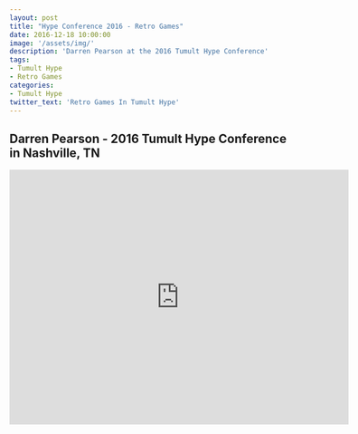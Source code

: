 ```yaml
---
layout: post
title: "Hype Conference 2016 - Retro Games"
date: 2016-12-18 10:00:00
image: '/assets/img/'
description: 'Darren Pearson at the 2016 Tumult Hype Conference'
tags:
- Tumult Hype
- Retro Games 
categories:
- Tumult Hype
twitter_text: 'Retro Games In Tumult Hype'
---
```


<h2>Darren Pearson - 2016 Tumult Hype Conference in Nashville, TN</h2>

<iframe width="600" height="450" src="https://www.youtube.com/embed/TD_OMvcfjlE" frameborder="0" allow="accelerometer; autoplay; encrypted-media; gyroscope; picture-in-picture" allowfullscreen></iframe>
